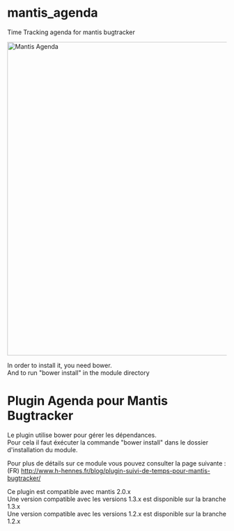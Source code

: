 # mantis_agenda
Time Tracking agenda for mantis bugtracker

<img src="http://www.h-hennes.fr/blog/wp-content/uploads/2011/08/mantis-suvi-temps-calendrie.jpg" alt="Mantis Agenda" width="720">

In order to install it, you need bower.  
And to run "bower install" in the module directory  

# Plugin Agenda pour Mantis Bugtracker  
Le plugin utilise bower pour gérer les dépendances.  
Pour cela il faut éxécuter la commande "bower install" dans le dossier d'installation du module.

Pour plus de détails sur ce module vous pouvez consulter la page suivante :  
(FR) http://www.h-hennes.fr/blog/plugin-suivi-de-temps-pour-mantis-bugtracker/

Ce plugin est compatible avec mantis 2.0.x  
Une version compatible avec les versions 1.3.x est disponible sur la branche 1.3.x  
Une version compatible avec les versions 1.2.x est disponible sur la branche 1.2.x
